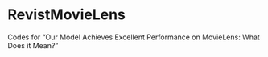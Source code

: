 # RevistMovieLens
Codes for “Our Model Achieves Excellent Performance on MovieLens: What Does it Mean?”

